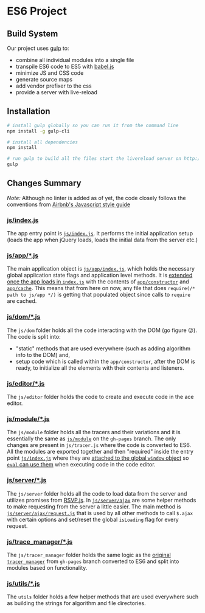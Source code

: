 # ES6 Project

## Build System

Our project uses [gulp](http://gulpjs.com/) to:

- combine all individual modules into a single file
- transpile ES6 code to ES5 with [babel.js](http://babeljs.io/)
- minimize JS and CSS code
- generate source maps
- add vendor prefixer to the css
- provide a server with live-reload

## Installation

```bash
# install gulp globally so you can run it from the command line
npm install -g gulp-cli

# install all dependencies
npm install

# run gulp to build all the files start the livereload server on http://localhost:8080
gulp
```

## Changes Summary

*Note:* Although no linter is added as of yet, the code closely follows the conventions from [Airbnb's Javascript style guide](https://github.com/airbnb/javascript)

### [js/index.js](https://github.com/parkjs814/AlgorithmVisualizer/blob/gh-pages/js/index.js)

The app entry point is [`js/index.js`](https://github.com/parkjs814/AlgorithmVisualizer/blob/gh-pages/js/index.js). 
It performs the initial application setup (loads the app when jQuery loads, loads the initial data from the server etc.)

### [js/app/*.js](https://github.com/parkjs814/AlgorithmVisualizer/tree/gh-pages/js/app)

The main application object is [`js/app/index.js`](https://github.com/parkjs814/AlgorithmVisualizer/blob/gh-pages/js/app/index.js), which holds the necessary global application state flags and application level methods.
It is [extended once the app loads in `index.js`](https://github.com/parkjs814/AlgorithmVisualizer/blob/gh-pages/js/index.js#L30) with  the contents of [`app/constructor`](https://github.com/parkjs814/AlgorithmVisualizer/blob/gh-pages/js/app/constructor.js) and [`app/cache`](https://github.com/parkjs814/AlgorithmVisualizer/blob/gh-pages/js/app/cache.js).
This means that from here on now, any file that does `require(/* path to js/app */)` is getting that populated object since calls to `require` are cached.

### [js/dom/*.js](https://github.com/parkjs814/AlgorithmVisualizer/tree/gh-pages/js/dom)

The `js/dom` folder holds all the code interacting with the DOM (go figure 😜). 
The code is split into:

- "static" methods that are used everywhere (such as adding algorithm info to the DOM) and,
- setup code which is called within the `app/constructor`, after the DOM is ready, to initialize all the elements with their contents and listeners.

### [js/editor/*.js](https://github.com/parkjs814/AlgorithmVisualizer/tree/gh-pages/js/editor)

The `js/editor` folder holds the code to create and execute code in the ace editor.

### [js/module/*.js](https://github.com/parkjs814/AlgorithmVisualizer/tree/gh-pages/js/module)

The `js/module` folder holds all the tracers and their variations and it is essentially the same as [`js/module`](https://github.com/parkjs814/AlgorithmVisualizer/tree/gh-pages/js/module) on the `gh-pages` branch. 
The only changes are present in `js/tracer.js` where the code is converted to ES6. 
All the modules are exported together and then "required" inside the entry point [`js/index.js`](https://github.com/parkjs814/AlgorithmVisualizer/blob/gh-pages/js/index.js) where they are [attached to the global `window` object](https://github.com/parkjs814/AlgorithmVisualizer/blob/gh-pages/js/index.js#L33) so [`eval` can use them](https://github.com/parkjs814/AlgorithmVisualizer/blob/gh-pages/js/editor/executor.js#L7) when executing code in the code editor.

### [js/server/*.js](https://github.com/parkjs814/AlgorithmVisualizer/tree/gh-pages/js/server)

The `js/server` folder holds all the code to load data from the server and utilizes promises from [RSVP.js](https://github.com/tildeio/rsvp.js/). 
In [`js/server/ajax`](https://github.com/parkjs814/AlgorithmVisualizer/tree/gh-pages/js/server/ajax) are some helper methods to make requesting from the server a little easier. 
The main method is [`js/server/ajax/request.js`](https://github.com/parkjs814/AlgorithmVisualizer/blob/gh-pages/js/server/ajax/request.js) that is used by all other methods to call `$.ajax` with certain options and set/reset the global `isLoading` flag for every request.

### [js/trace_manager/*.js](https://github.com/parkjs814/AlgorithmVisualizer/tree/gh-pages/js/server/ajax)

The `js/tracer_manager` folder holds the same logic as the [original `tracer_manager`](https://github.com/parkjs814/AlgorithmVisualizer/blob/gh-pages/js/tracer_manager.js) from `gh-pages` branch converted to ES6 and split into modules based on functionality.

### [js/utils/*.js](https://github.com/parkjs814/AlgorithmVisualizer/tree/gh-pages/js/utils)

The `utils` folder holds a few helper methods that are used everywhere such as building the strings for algorithm and file directories.
